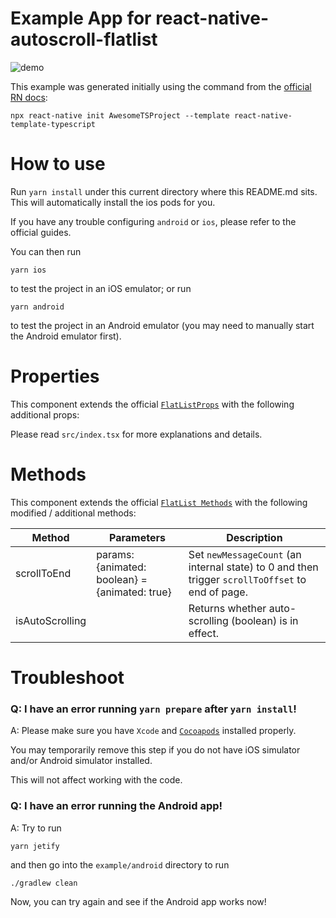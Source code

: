# Example App for react-native-autoscroll-flatlist

![demo](https://github.com/RageBill/react-native-autoscroll-flatlist/blob/master/demo/autoscroll.gif?raw=true)

This example was generated initially using the command from the [official RN docs](https://facebook.github.io/react-native/docs/getting-started):

```
npx react-native init AwesomeTSProject --template react-native-template-typescript
```

# How to use

Run `yarn install` under this current directory where this README.md sits. This will automatically install the ios pods for you.

If you have any trouble configuring `android` or `ios`, please refer to the official guides.

You can then run

```
yarn ios
```

to test the project in an iOS emulator; or run

```
yarn android
```

to test the project in an Android emulator (you may need to manually start the Android emulator first).

# Properties

This component extends the official [`FlatListProps`](https://facebook.github.io/react-native/docs/flatlist) with the following additional props:

Please read `src/index.tsx` for more explanations and details.

# Methods

This component extends the official [`FlatList Methods`](https://facebook.github.io/react-native/docs/flatlist) with the following modified / additional methods:

| Method          | Parameters                                     | Description                                                                                      |
| --------------- | ---------------------------------------------- | ------------------------------------------------------------------------------------------------ | 
| scrollToEnd     | params: {animated: boolean} = {animated: true} | Set `newMessageCount` (an internal state) to 0 and then trigger `scrollToOffset` to end of page. | 
| isAutoScrolling |                                                | Returns whether auto-scrolling (boolean) is in effect.                                           | 

# Troubleshoot

### Q: I have an error running `yarn prepare` after `yarn install`!

A: Please make sure you have `Xcode` and [`Cocoapods`](https://guides.cocoapods.org/using/getting-started.html) installed properly.

You may temporarily remove this step if you do not have iOS simulator and/or Android simulator installed.

This will not affect working with the code.

### Q: I have an error running the Android app!

A: Try to run

```
yarn jetify
```

and then go into the `example/android` directory to run

```
./gradlew clean
```

Now, you can try again and see if the Android app works now!
